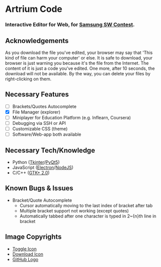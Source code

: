 # Artrium Code
### Interactive Editor for Web, for [Samsung SW Contest](https://www.juniorsoftwarecup.com/Contest/About).

## Acknowledgements
As you download the file you've edited, your browser may say that 'This kind of file can harm your computer' or else. It is safe to download, your browser is just warning you because it's the file from the Internet. The content of it is just a code you've edited. One more, after 10 seconds, the download will not be available. By the way, you can delete your files by right-clicking on them.

## Necessary Features
- [ ] Brackets/Quotes Autocomplete
- [X] File Manager (explorer)
- [ ] Miniplayer for Education Platform (e.g. Inflearn, Coursera)
- [ ] Debugging via SSH or API
- [ ] Customizable CSS (theme)
- [ ] Software/Web-app both available

## Necessary Tech/Knowledge
- Python ([Tkinter](https://docs.python.org/3/library/tkinter.html)/[PyQt5](https://pypi.org/project/PyQt5))
- JavaScript ([Electron](https://www.electronjs.org)/[NodeJS](https://nodejs.org))
- C/C++ ([GTK+ 2.0](https://developer.gnome.org/gtk-tutorial/stable/))

## Known Bugs & Issues
* Bracket/Quote Autocomplete
  * Cursor automatically moving to the last index of bracket after tab
  * Multiple bracket support not working (except quotes)
  * Automatically tabbed after one character is typed in 2~{n}th line in bracket
  
## Image Copyrights
- [Toggle Icon](https://www.google.com/url?sa=i&url=https%3A%2F%2Ficon-icons.com%2Ficon%2Fsidebar-expand-toggle-nav%2F145935&psig=AOvVaw3rGQ9h82mBICFsmaBuxvJh&ust=1596369593334000&source=images&cd=vfe&ved=0CAIQjRxqFwoTCIiZlqv6-eoCFQAAAAAdAAAAABAD)
- [Download Icon](https://www.google.com/url?sa=i&url=https%3A%2F%2Fwww.iconfinder.com%2Ficons%2F5204156%2Fdownload_icon&psig=AOvVaw2p6WaJ9AvJryht1UNYUld0&ust=1596369691016000&source=images&cd=vfe&ved=0CAIQjRxqFwoTCMjb5Nb6-eoCFQAAAAAdAAAAABAD)
- [GitHub Logo](https://www.google.com/url?sa=i&url=https%3A%2F%2Fgithub.com%2Flogos&psig=AOvVaw0lyZIXV7hsTEPHxUFoLk_S&ust=1596369720723000&source=images&cd=vfe&ved=0CAIQjRxqFwoTCPjAkeX6-eoCFQAAAAAdAAAAABAD)
